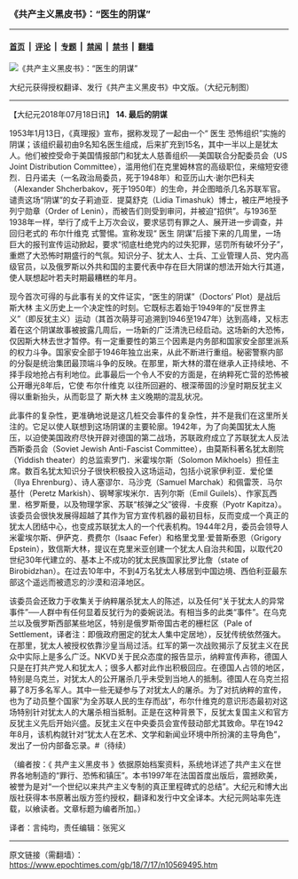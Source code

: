 ### 《共产主义黑皮书》：“医生的阴谋”

---

#### [首页](../../../..?n10569495) &nbsp;|&nbsp; [评论](../../../../../epoch-comment?n10569495) &nbsp;|&nbsp; [专题](../../../../../epoch-special?n10569495) &nbsp;|&nbsp; [禁闻](../../../../../epoch-news?n10569495) &nbsp;|&nbsp; [禁书](../../../../../books?n10569495) &nbsp;|&nbsp; [翻墙](https://github.com/gfw-breaker/nogfw/blob/master/README.md?n10569495)


<div><img alt="《共产主义黑皮书》：“医生的阴谋”" class="attachment-djy_600_400 size-djy_600_400 wp-post-image" src="https://i.epochtimes.com/assets/uploads/2017/12/dcbb5ad1ea37934a168afd29d68d142e-600x400.jpg"/>
<div class="caption">
 <p>
  大纪元获得授权翻译、发行《共产主义黑皮书》中文版。（大纪元制图）
 </p>
</div></div><hr/><div class="post_content" id="artbody" itemprop="articleBody">
 <!-- article content begin -->
 <p>
  【大纪元2018年07月18日讯】
  <strong>
   14. 最后的阴谋
  </strong>
 </p>
 <p>
  1953年1月13日，《真理报》宣布，据称发现了一起由一个“
  <ok href="https://www.epochtimes.com/gb/tag/%E5%8C%BB%E7%94%9F.html">
   医生
  </ok>
  恐怖组织”实施的阴谋；该组织最初由9名知名医生组成，后来扩充到15名，其中一半以上是犹太人。他们被控受命于美国情报部门和犹太人慈善组织──美国联合分配委员会（US Joint Distribution Committee），滥用他们在克里姆林宫的高级职位，来缩短安德烈．日丹诺夫（一名政治局委员，死于1948年）和亚历山大‧谢尔巴科夫（Alexander Shcherbakov，死于1950年）的生命，并企图暗杀几名苏联军官。谴责这场“阴谋”的女子莉迪亚．提莫舒克（Lidia Timashuk）博士，被庄严地授予列宁勋章（Order of Lenin），而被告们则受到审问，并被迫“招供”。与1936至1938年一样，举行了成千上万次会议，要求惩罚有罪之人、展开进一步调查，并回归老式的
  <ok href="https://www.epochtimes.com/gb/tag/%E5%B8%83%E5%B0%94%E4%BB%80%E7%BB%B4%E5%85%8B.html">
   布尔什维克
  </ok>
  式警惕。宣称发现“
  <ok href="https://www.epochtimes.com/gb/tag/%E5%8C%BB%E7%94%9F.html">
   医生
  </ok>
  阴谋”后接下来的几周里，一场巨大的报刊宣传运动掀起，要求“彻底杜绝党内的过失犯罪，惩罚所有破坏分子”，重燃了大恐怖时期盛行的气氛。知识分子、犹太人、士兵、工业管理人员、党内高级官员，以及俄罗斯以外共和国的主要代表中存在巨大阴谋的想法开始大行其道，使人联想起叶若夫时期最糟糕的年月。
 </p>
 <p>
  现今首次可得的与此事有关的文件证实，“医生的阴谋”（Doctors’ Plot）是战后
  <ok href="https://www.epochtimes.com/gb/tag/%E6%96%AF%E5%A4%A7%E6%9E%97.html">
   斯大林
  </ok>
  主义历史上一个决定性的时刻。它既标志着始于1949年的“反世界主义”（即反犹主义）运动（其首次萌芽可追溯到1946至1947年）达到高峰，又标志着在这个阴谋故事被披露几周后，一场新的广泛清洗已经启动。这场新的大恐怖，仅因斯大林去世才暂停。有一定重要性的第三个因素是内务部和国家安全部里派系的权力斗争。国家安全部于1946年独立出来，从此不断进行重组。秘密警察内部的分裂是统治集团最顶端斗争的反映。在那里，斯大林的潜在继承人正持续地、不择手段地抢占有利地位。此事最后一个令人不安的方面是，在纳粹死亡营的恐怖被公开曝光8年后，它使
  <ok href="https://www.epochtimes.com/gb/tag/%E5%B8%83%E5%B0%94%E4%BB%80%E7%BB%B4%E5%85%8B.html">
   布尔什维克
  </ok>
  以往所回避的、根深蒂固的沙皇时期反犹主义得以重新抬头，从而彰显了
  <ok href="https://www.epochtimes.com/gb/tag/%E6%96%AF%E5%A4%A7%E6%9E%97.html">
   斯大林
  </ok>
  主义晚期的混乱状况。
 </p>
 <p>
  此事件的复杂性，更准确地说是这几桩交会事件的复杂性，并不是我们在这里所关注的。它足以使人联想到这场阴谋的主要轮廓。1942年，为了向美国犹太人施压，以迫使美国政府尽快开辟对德国的第二战场，苏联政府成立了苏联犹太人反法西斯委员会（Soviet Jewish Anti-Fascist Committee），由莫斯科著名犹太剧院（Yiddish theater）的总监索罗门．米霍埃尔斯（Solomon Mikhoels）担任主席。数百名犹太知识分子很快积极投入这场运动，包括小说家伊利亚．爱伦堡（Ilya Ehrenburg）、诗人塞谬尔．马沙克（Samuel Marchak）和佩雷茨．马尔基什（Peretz Markish）、钢琴家埃米尔．吉列尔斯（Emil Guilels）、作家瓦西里．格罗斯曼，以及物理学家、苏联“核弹之父”彼得．卡皮察（Pyotr Kapitza）。该委员会很快发展得超越了其作为官方宣传机器的最初目标，反而变成一个真正的犹太人团结中心，也变成苏联犹太人的一个代表机构。1944年2月，委员会领导人米霍埃尔斯、伊萨克．费费尔（Isaac Fefer）和格里戈里‧爱普斯泰恩（Grigory Epstein），致信斯大林，提议在克里米亚创建一个犹太人自治共和国，以取代20世纪30年代建立的、基本上不成功的犹太民族国家比罗比詹（state of Birobidzhan）。在过去10年中，不到4万名犹太人移居到中国边境、西伯利亚最东部这个遥远而被遗忘的沙漠和沼泽地区。
 </p>
 <p>
  该委员会还致力于收集关于纳粹屠杀犹太人的陈述，以及任何“关于犹太人的异常事件”──人群中有任何显着反犹行为的委婉说法。有相当多的此类“事件”。在乌克兰以及俄罗斯西部某些地区，特别是俄罗斯帝国古老的栅栏区（Pale of Settlement，译者注：即俄政府圈定的犹太人集中定居地），反犹传统依然强大。在那里，犹太人被授权依靠沙皇当局过活。红军的第一次战败揭示了反犹主义在民众中实际上是多么广泛。NKVD关于民众态度的报告显示，纳粹宣传声称，德国人只是在打共产党人和犹太人；很多人都对此作出积极回应。在德国人占领的地区，特别是乌克兰，对犹太人的公开屠杀几乎未受到当地人的抵制。德国人在乌克兰招募了8万多名军人。其中一些无疑参与了对犹太人的屠杀。为了对抗纳粹的宣传，也为了动员整个国家“为全苏联人民的生存而战”，布尔什维克的意识形态最初对这场特别针对犹太人的大屠杀相当抵制。正是在这种背景下，反犹太复国主义和官方反犹主义先后开始兴盛。反犹主义在中央委员会宣传鼓动部尤其致命。早在1942年8月，该机构就针对“犹太人在艺术、文学和新闻业环境中所扮演的主导角色”，发出了一份内部备忘录。#（待续）
 </p>
 <p>
  （编者按：《
  <ok href="https://www.epochtimes.com/gb/tag/%E5%85%B1%E4%BA%A7%E4%B8%BB%E4%B9%89%E9%BB%91%E7%9A%AE%E4%B9%A6.html">
   共产主义黑皮书
  </ok>
  》依据原始档案资料，系统地详述了共产主义在世界各地制造的“罪行、恐怖和镇压”。本书1997年在法国首度出版后，震撼欧美，被誉为是对“一个世纪以来共产主义专制的真正里程碑式的总结”。大纪元和博大出版社获得本书原著出版方签约授权，翻译和发行中文全译本。大纪元网站率先连载，以飨读者。文章标题为编者所加。）
 </p>
 <p>
  译者：言纯均，责任编辑：张宪义
 </p>
 <!-- article content end -->
 <div id="below_article_ad">
 </div>
</div>


---

原文链接（需翻墙）：https://www.epochtimes.com/gb/18/7/17/n10569495.htm